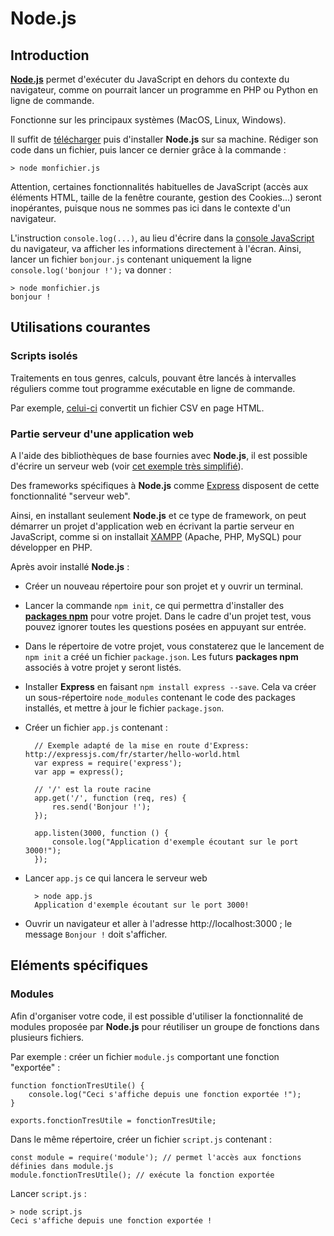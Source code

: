 # Node.js

## Introduction

[**Node.js**](https://nodejs.org/fr/) permet d'exécuter du JavaScript en dehors du contexte du navigateur,
comme on pourrait lancer un programme en PHP ou Python en ligne de commande.

Fonctionne sur les principaux systèmes (MacOS, Linux, Windows).

Il suffit de [télécharger](https://nodejs.org/fr/download/) puis d'installer **Node.js** sur sa machine.
Rédiger son code dans un fichier, puis lancer ce dernier grâce à la commande :

    > node monfichier.js

Attention, certaines fonctionnalités habituelles de JavaScript (accès aux éléments HTML, taille de la fenêtre courante,
gestion des Cookies...) seront inopérantes, puisque nous ne sommes pas ici dans le contexte d'un navigateur.

L'instruction `console.log(...)`, au lieu d'écrire dans la [console JavaScript](http://www.toutjavascript.com/savoir/navigateur-console-javascript.php)
du navigateur, va afficher les informations directement à l'écran. Ainsi, lancer un fichier `bonjour.js`
contenant uniquement la ligne `console.log('bonjour !');` va donner :

    > node monfichier.js
    bonjour !

## Utilisations courantes

### Scripts isolés

Traitements en tous genres, calculs, pouvant être lancés à intervalles réguliers
comme tout programme exécutable en ligne de commande.

Par exemple, [celui-ci](https://gist.github.com/RandomEtc/1803645) convertit un fichier CSV en page HTML.

### Partie serveur d'une application web

A l'aide des bibliothèques de base fournies avec **Node.js**, il est possible d'écrire un serveur web (voir [cet exemple très simplifié](https://blog.risingstack.com/your-first-node-js-http-server/)).

Des frameworks spécifiques à **Node.js** comme [Express](http://expressjs.com/fr/) disposent de cette fonctionnalité "serveur web".

Ainsi, en installant seulement **Node.js** et ce type de framework, on peut démarrer un projet d'application web en écrivant la partie serveur en JavaScript, comme si on installait [XAMPP](https://www.apachefriends.org/fr/index.html) (Apache, PHP, MySQL) pour développer en PHP.

Après avoir installé **Node.js** :

* Créer un nouveau répertoire pour son projet et y ouvrir un terminal.

* Lancer la commande `npm init`, ce qui permettra d'installer des **[packages npm](https://www.npmjs.com/)** pour votre projet. Dans le cadre d'un projet test, vous pouvez ignorer toutes les questions posées en appuyant sur entrée.

* Dans le répertoire de votre projet, vous constaterez que le lancement de `npm init` a créé un fichier `package.json`. Les futurs **packages npm** associés à votre projet y seront listés.

* Installer **Express** en faisant `npm install express --save`. Cela va créer un sous-répertoire `node_modules` contenant le code des packages installés, et mettre à jour le fichier `package.json`.

* Créer un fichier `app.js` contenant :

        // Exemple adapté de la mise en route d'Express: http://expressjs.com/fr/starter/hello-world.html
        var express = require('express');
        var app = express();

        // '/' est la route racine
        app.get('/', function (req, res) {
            res.send('Bonjour !');
        });

        app.listen(3000, function () {
            console.log("Application d'exemple écoutant sur le port 3000!");
        });

* Lancer `app.js` ce qui lancera le serveur web

        > node app.js
        Application d'exemple écoutant sur le port 3000!
    
* Ouvrir un navigateur et aller à l'adresse http://localhost:3000 ; le message `Bonjour !` doit s'afficher.

## Eléments spécifiques

### Modules

Afin d'organiser votre code, il est possible d'utiliser la fonctionnalité de modules proposée par **Node.js** pour réutiliser un groupe de fonctions dans plusieurs fichiers.

Par exemple : créer un fichier `module.js` comportant une fonction "exportée" :

    function fonctionTresUtile() {
        console.log("Ceci s'affiche depuis une fonction exportée !");
    }
    
    exports.fonctionTresUtile = fonctionTresUtile;

Dans le même répertoire, créer un fichier `script.js` contenant :

    const module = require('module'); // permet l'accès aux fonctions définies dans module.js
    module.fonctionTresUtile(); // exécute la fonction exportée

Lancer `script.js` :

    > node script.js
    Ceci s'affiche depuis une fonction exportée !
